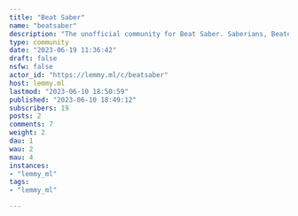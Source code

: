 ```yaml
---
title: "Beat Saber" 
name: "beatsaber"
description: "The unofficial community for Beat Saber. Saberians, Beaters, Saberites, Jedi, we have many names."
type: community
date: "2023-06-19 11:36:42"
draft: false
nsfw: false
actor_id: "https://lemmy.ml/c/beatsaber"
host: lemmy.ml
lastmod: "2023-06-10 18:50:59"
published: "2023-06-10 18:49:12"
subscribers: 19
posts: 2
comments: 7
weight: 2
dau: 1
wau: 2
mau: 4
instances:
- "lemmy_ml"
tags: 
- "lemmy_ml"

---
```

